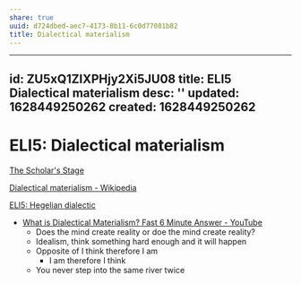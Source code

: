 ```yaml
---
share: true
uuid: d724dbed-aec7-4173-8b11-6c0d77081b82
title: Dialectical materialism
---
```

---
id: ZU5xQ1ZIXPHjy2Xi5JU08
title: ELI5 Dialectical materialism
desc: ''
updated: 1628449250262
created: 1628449250262
---
# ELI5: Dialectical materialism
[The Scholar's Stage](https://scholars-stage.blogspot.com/)

[Dialectical materialism - Wikipedia](https://en.wikipedia.org/wiki/Dialectical_materialism)

[ELI5: Hegelian dialectic](/undefined)

*   [What is Dialectical Materialism? Fast 6 Minute Answer - YouTube](https://www.youtube.com/watch?v=g8ENw7kdWx0)
    *   Does the mind create reality or doe the mind create reality?
    *   Idealism, think something hard enough and it will happen
    *   Opposite of I think therefore I am
        *   I am therefore I think
    *   You never step into the same river twice
